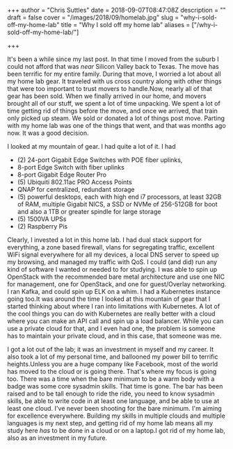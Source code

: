 +++
author = "Chris Suttles"
date = 2018-09-07T08:47:08Z
description = ""
draft = false
cover = "/images/2018/09/homelab.jpg"
slug = "why-i-sold-off-my-home-lab"
title = "Why I sold off my home lab"
aliases = ["/why-i-sold-off-my-home-lab/"]

+++


It's been a while since my last post. In that time I moved from the suburb I could not afford that was _near_ Silicon Valley back to Texas. The move has been terrific for my entire family. During that move, I worried a lot about all my home lab gear. It traveled with us cross country along with other things that were too important to trust movers to handle.Now, nearly all of that gear has been sold. When we finally arrived in our home, and movers brought all of our stuff, we spent a lot of time unpacking. We spent a lot of time getting rid of things before the move, and once we arrived, that train only picked up steam. We sold or donated a lot of things post move. Parting with my home lab was one of the things that went, and that was months ago now. It was a good decision.

I looked at my mountain of gear. I had quite a lot of it. I had

* (2) 24-port Gigabit Edge Switches with POE fiber uplinks,
* 8-port Edge Switch with fiber uplinks
* 8-port Gigabit Edge Router Pro
* (5) Ubiquiti 802.11ac PRO Access Points
* QNAP for centralized, redundant storage
* (5) powerful desktops, each with high end i7 processors, at least 32GB of RAM, multiple Gigabit NICS, a SSD or NVMe of 256-512GB for boot and also a 1TB or greater spindle for large storage
* (5) 1500VA UPSs
* (2) Raspberry Pis

Clearly, I invested a lot in this home lab. I had dual stack support for everything, a zone based firewall, vlans for segregating traffic, excellent WiFi signal everywhere for all my devices, a local DNS server to speed up my browsing, and managed my traffic with QoS. I could (and did) run any kind of software I wanted or needed to for studying. I was able to spin up OpenStack with the recommended bare metal architecture and use one NIC for management, one for OpenStack, and one for guest/Overlay networking. I ran Kafka, and could spin up ELK on a whim. I had a Kubernetes instance going too.It was around the time I looked at this mountain of gear that I started thinking about where I ran into limitations with Kubernetes. A lot of the cool things you can do with Kubernetes are really better with a cloud where you can make an API call and spin up a load balancer. While you can use a private cloud for that, and I even had one, the problem is someone has to maintain your private cloud, and in this case, that someone was me.

I got a lot out of the lab; it was an investment in myself and my career. It also took a lot of my personal time, and ballooned my power bill to terrific heights.Unless you are a huge company like Facebook, most of the world has moved to the cloud or is going there. That's where my focus is going too. There was a time when the bare minimum to be a warm body with a badge was some core sysadmin skills. That time is gone. The bar has been raised and to be tall enough to ride the ride, you need to know sysadmin skills, be able to write code in at least one language, and be able to use at least one cloud. I've never been shooting for the bare minimum. I'm aiming for excellence everywhere. Building my skills in multiple clouds and multiple languages is my next step, and getting rid of my home lab means all my study here _has_ to be done in a cloud or on a laptop.I got rid of my home lab, also as an investment in my future.

